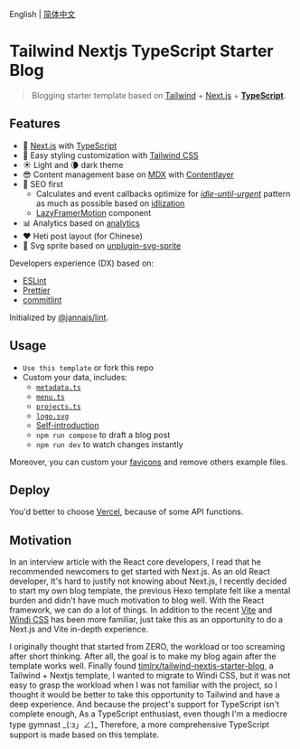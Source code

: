 English | [简体中文](./README.zh-CN.md)

# Tailwind Nextjs TypeScript Starter Blog

> Blogging starter template based on [Tailwind](https://github.com/tailwindlabs/tailwindcss) + [Next.js](https://github.com/vercel/next.js) + **[TypeScript](https://github.com/microsoft/TypeScript)**.

## Features

- 🦄 [Next.js](https://nextjs.org/) with [TypeScript](https://github.com/microsoft/TypeScript)
- 💎 Easy styling customization with [Tailwind CSS](https://tailwindcss.com/)
- ☀️ Light and 🌘 dark theme
- 😎 Content management base on [MDX](https://mdxjs.com/) with [Contentlayer](https://contentlayer.dev/)
- 🚀 SEO first
  - Calculates and event callbacks optimize for [_idle-until-urgent_](https://philipwalton.com/articles/idle-until-urgent/) pattern as much as possible based on [idlization](https://github.com/yunsii/idlization)
  - [LazyFramerMotion](./src/components/LazyFramerMotion/index.tsx) component
- 📊 Analytics based on [analytics](https://github.com/DavidWells/analytics)
- ❤️ Heti post layout (for Chinese)
- 🎈 Svg sprite based on [unplugin-svg-sprite](https://github.com/yunsii/unplugin-svg-sprite)

Developers experience (DX) based on:

- [ESLint](https://eslint.org/)
- [Prettier](https://prettier.io/)
- [commitlint](https://commitlint.js.org/)

Initialized by [@jannajs/lint](https://github.com/jannajs/janna).

## Usage

- `Use this template` or fork this repo
- Custom your data, includes:
  - [`metadata.ts`](./data/metadata.ts)
  - [`menu.ts`](./data/menu.ts)
  - [`projects.ts`](./data/projects.ts)
  - [`logo.svg`](./data/logo.svg)
  - [Self-introduction](./data/authors/default.mdx)
  - `npm run compose` to draft a blog post
  - `npm run dev` to watch changes instantly

Moreover, you can custom your [favicons](./public/static/favicons) and remove others example files.

## Deploy

You'd better to choose [Vercel](https://vercel.com/), because of some API functions.

## Motivation

In an interview article with the React core developers, I read that he recommended newcomers to get started with Next.js. As an old React developer, It's hard to justify not knowing about Next.js, I recently decided to start my own blog template, the previous Hexo template felt like a mental burden and didn't have much motivation to blog well. With the React framework, we can do a lot of things. In addition to the recent [Vite](https://github.com/vitejs/vite) and [Windi CSS](https://github.com/windicss/windicss) has been more familiar, just take this as an opportunity to do a Next.js and Vite in-depth experience.

I originally thought that started from ZERO, the workload or too screaming after short thinking. After all, the goal is to make my blog again after the template works well. Finally found [timlrx/tailwind-nextjs-starter-blog](https://github.com/timlrx/tailwind-nextjs-starter-blog), a Tailwind + Nextjs template, I wanted to migrate to Windi CSS, but it was not easy to grasp the workload when I was not familiar with the project, so I thought it would be better to take this opportunity to Tailwind and have a deep experience. And because the project's support for TypeScript isn't complete enough, As a TypeScript enthusiast, even though I'm a mediocre type gymnast \_(:з」∠)\_ Therefore, a more comprehensive TypeScript support is made based on this template.
